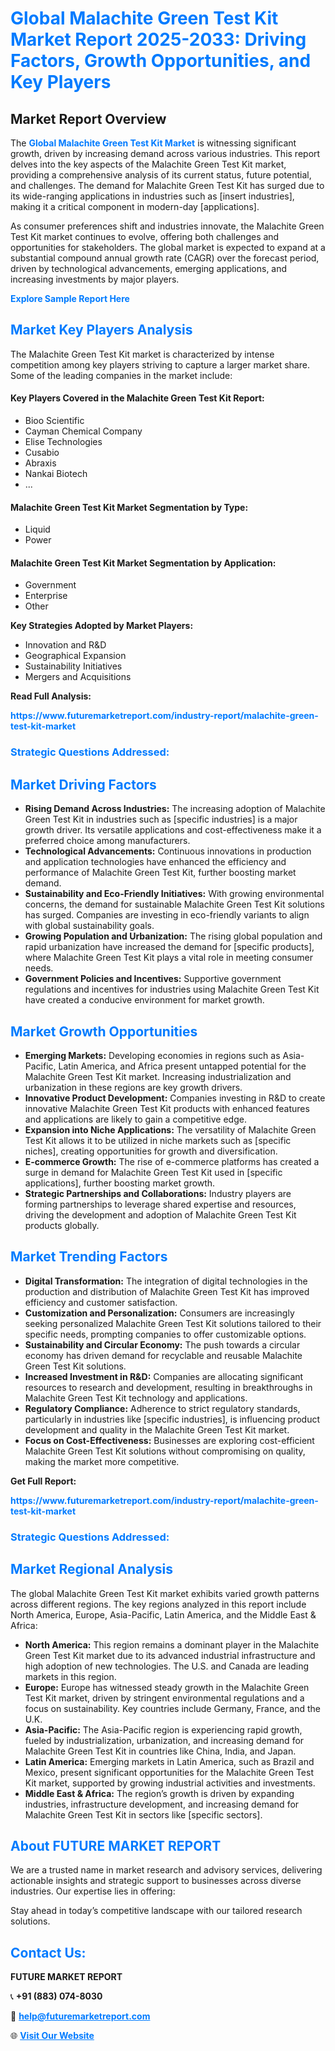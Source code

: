 <h1 style="color: #007BFF;">Global Malachite Green Test Kit Market Report 2025-2033: Driving Factors, Growth Opportunities, and Key Players</h1>

<section id="overview">
<h2>Market Report Overview</h2>
<p>The <a href="https://www.futuremarketreport.com/industry-report/malachite-green-test-kit-market" style="color: #007BFF; text-decoration: none;"><strong>Global Malachite Green Test Kit Market</strong></a> is witnessing significant growth, driven by increasing demand across various industries. This report delves into the key aspects of the Malachite Green Test Kit market, providing a comprehensive analysis of its current status, future potential, and challenges. The demand for Malachite Green Test Kit has surged due to its wide-ranging applications in industries such as [insert industries], making it a critical component in modern-day [applications].</p>
<p>As consumer preferences shift and industries innovate, the Malachite Green Test Kit market continues to evolve, offering both challenges and opportunities for stakeholders. The global market is expected to expand at a substantial compound annual growth rate (CAGR) over the forecast period, driven by technological advancements, emerging applications, and increasing investments by major players.</p>
</section>

<section id="overview">
<p><a href="https://www.futuremarketreport.com/request-sample/reportId=102061" style="color: #007BFF; text-decoration: none;"><strong>Explore Sample Report Here</strong></a></p>
</section>

<section id="key-players">
<h2 style="color: #007BFF;">Market Key Players Analysis</h2>
<p>The Malachite Green Test Kit market is characterized by intense competition among key players striving to capture a larger market share. Some of the leading companies in the market include:</p>
<h4>Key Players Covered in the Malachite Green Test Kit Report:</h4>
<ul><li>Bioo Scientific</li><li>Cayman Chemical Company</li><li>Elise Technologies</li><li>Cusabio</li><li>Abraxis</li><li>Nankai Biotech</li><li>...</li></ul>
<h4>Malachite Green Test Kit Market Segmentation by Type:</h4>
<ul><li>Liquid</li><li>Power</li></ul>

<h4>Malachite Green Test Kit Market Segmentation by Application:</h4>
<ul><li>Government</li><li>Enterprise</li><li>Other</li></ul>
<p><strong>Key Strategies Adopted by Market Players:</strong></p>
<ul>
<li>Innovation and R&D</li>
<li>Geographical Expansion</li>
<li>Sustainability Initiatives</li>
<li>Mergers and Acquisitions</li>
</ul>
</section>

<section>
<p><strong>Read Full Analysis: </strong></p><a href="https://www.futuremarketreport.com/industry-report/malachite-green-test-kit-market" style="color: #007BFF; text-decoration: none;"><strong>https://www.futuremarketreport.com/industry-report/malachite-green-test-kit-market</strong></a>
<h3 style="color: #007BFF;">Strategic Questions Addressed:</h3>
</section>

<section id="driving-factors">
<h2 style="color: #007BFF;">Market Driving Factors</h2>
<ul>
<li><strong>Rising Demand Across Industries:</strong> The increasing adoption of Malachite Green Test Kit in industries such as [specific industries] is a major growth driver. Its versatile applications and cost-effectiveness make it a preferred choice among manufacturers.</li>
<li><strong>Technological Advancements:</strong> Continuous innovations in production and application technologies have enhanced the efficiency and performance of Malachite Green Test Kit, further boosting market demand.</li>
<li><strong>Sustainability and Eco-Friendly Initiatives:</strong> With growing environmental concerns, the demand for sustainable Malachite Green Test Kit solutions has surged. Companies are investing in eco-friendly variants to align with global sustainability goals.</li>
<li><strong>Growing Population and Urbanization:</strong> The rising global population and rapid urbanization have increased the demand for [specific products], where Malachite Green Test Kit plays a vital role in meeting consumer needs.</li>
<li><strong>Government Policies and Incentives:</strong> Supportive government regulations and incentives for industries using Malachite Green Test Kit have created a conducive environment for market growth.</li>
</ul>
</section>

<section id="growth-opportunities">
<h2 style="color: #007BFF;">Market Growth Opportunities</h2>
<ul>
<li><strong>Emerging Markets:</strong> Developing economies in regions such as Asia-Pacific, Latin America, and Africa present untapped potential for the Malachite Green Test Kit market. Increasing industrialization and urbanization in these regions are key growth drivers.</li>
<li><strong>Innovative Product Development:</strong> Companies investing in R&D to create innovative Malachite Green Test Kit products with enhanced features and applications are likely to gain a competitive edge.</li>
<li><strong>Expansion into Niche Applications:</strong> The versatility of Malachite Green Test Kit allows it to be utilized in niche markets such as [specific niches], creating opportunities for growth and diversification.</li>
<li><strong>E-commerce Growth:</strong> The rise of e-commerce platforms has created a surge in demand for Malachite Green Test Kit used in [specific applications], further boosting market growth.</li>
<li><strong>Strategic Partnerships and Collaborations:</strong> Industry players are forming partnerships to leverage shared expertise and resources, driving the development and adoption of Malachite Green Test Kit products globally.</li>
</ul>
</section>

<section id="trending-factors">
<h2 style="color: #007BFF;">Market Trending Factors</h2>
<ul>
<li><strong>Digital Transformation:</strong> The integration of digital technologies in the production and distribution of Malachite Green Test Kit has improved efficiency and customer satisfaction.</li>
<li><strong>Customization and Personalization:</strong> Consumers are increasingly seeking personalized Malachite Green Test Kit solutions tailored to their specific needs, prompting companies to offer customizable options.</li>
<li><strong>Sustainability and Circular Economy:</strong> The push towards a circular economy has driven demand for recyclable and reusable Malachite Green Test Kit solutions.</li>
<li><strong>Increased Investment in R&D:</strong> Companies are allocating significant resources to research and development, resulting in breakthroughs in Malachite Green Test Kit technology and applications.</li>
<li><strong>Regulatory Compliance:</strong> Adherence to strict regulatory standards, particularly in industries like [specific industries], is influencing product development and quality in the Malachite Green Test Kit market.</li>
<li><strong>Focus on Cost-Effectiveness:</strong> Businesses are exploring cost-efficient Malachite Green Test Kit solutions without compromising on quality, making the market more competitive.</li>
</ul>
</section>

<section>
<p><strong>Get Full Report: </strong></p><a href="https://www.futuremarketreport.com/industry-report/malachite-green-test-kit-market" style="color: #007BFF; text-decoration: none;"><strong>https://www.futuremarketreport.com/industry-report/malachite-green-test-kit-market</strong></a>
<h3 style="color: #007BFF;">Strategic Questions Addressed:</h3>
</section>


<section id="regional-analysis">
<h2 style="color: #007BFF;">Market Regional Analysis</h2>
<p>The global Malachite Green Test Kit market exhibits varied growth patterns across different regions. The key regions analyzed in this report include North America, Europe, Asia-Pacific, Latin America, and the Middle East & Africa:</p>
<ul>
<li><strong>North America:</strong> This region remains a dominant player in the Malachite Green Test Kit market due to its advanced industrial infrastructure and high adoption of new technologies. The U.S. and Canada are leading markets in this region.</li>
<li><strong>Europe:</strong> Europe has witnessed steady growth in the Malachite Green Test Kit market, driven by stringent environmental regulations and a focus on sustainability. Key countries include Germany, France, and the U.K.</li>
<li><strong>Asia-Pacific:</strong> The Asia-Pacific region is experiencing rapid growth, fueled by industrialization, urbanization, and increasing demand for Malachite Green Test Kit in countries like China, India, and Japan.</li>
<li><strong>Latin America:</strong> Emerging markets in Latin America, such as Brazil and Mexico, present significant opportunities for the Malachite Green Test Kit market, supported by growing industrial activities and investments.</li>
<li><strong>Middle East & Africa:</strong> The region’s growth is driven by expanding industries, infrastructure development, and increasing demand for Malachite Green Test Kit in sectors like [specific sectors].</li>
</ul>
</section>

<footer>
<h2 style="color: #007BFF;">About FUTURE MARKET REPORT</h2>
<p>We are a trusted name in market research and advisory services, delivering actionable insights and strategic support to businesses across diverse industries. Our expertise lies in offering:</p>

<p>Stay ahead in today’s competitive landscape with our tailored research solutions.</p>

<h2 style="color: #007BFF;">Contact Us:</h2>
<p><strong>FUTURE MARKET REPORT</strong></p>
<p>📞 <strong>+91 (883) 074-8030</strong></p>
<p>📧 <strong><a href="mailto:help@futuremarketreport.com" style="color: #007BFF;">help@futuremarketreport.com</a></strong></p>
<p>🌐 <strong><a href="https://www.futuremarketreport.com/" style="color: #007BFF;">Visit Our Website</a></strong></p>
</footer>